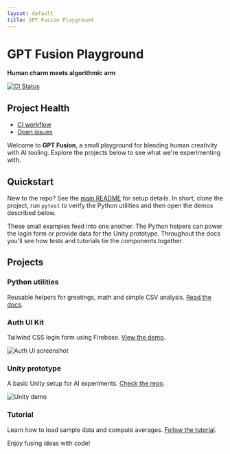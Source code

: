 ```yaml
---
layout: default
title: GPT Fusion Playground
---
```


# GPT Fusion Playground

**Human charm meets algorithmic arm**

[![CI Status](https://github.com/costasford/gpt-fusion/actions/workflows/ci.yml/badge.svg)](https://github.com/costasford/gpt-fusion/actions/workflows/ci.yml)

## Project Health

- [CI workflow](https://github.com/costasford/gpt-fusion/actions/workflows/ci.yml)
- [Open issues](https://github.com/costasford/gpt-fusion/issues)

Welcome to **GPT Fusion**, a small playground for blending human creativity with AI tooling. Explore the projects below to see what we're experimenting with.

## Quickstart

New to the repo? See the [main README](https://github.com/costasford/gpt-fusion#readme) for setup details. In
short, clone the project, run `pytest` to verify the Python utilities and then
open the demos described below.

These small examples feed into one another. The Python helpers can power the
login form or provide data for the Unity prototype. Throughout the docs you'll
see how tests and tutorials tie the components together.

## Projects

### Python utilities

Reusable helpers for greetings, math and simple CSV analysis. [Read the docs](README.md).

### Auth UI Kit

Tailwind CSS login form using Firebase. [View the demo](https://github.com/costasford/gpt-fusion/tree/main/auth-ui-kit).

![Auth UI screenshot](assets/auth-ui-screenshot.png)

### Unity prototype

A basic Unity setup for AI experiments. [Check the repo](https://github.com/costasford/gpt-fusion/tree/main/unity-prototype).

![Unity demo](assets/unity-demo.png)

### Tutorial

Learn how to load sample data and compute averages. [Follow the tutorial](tutorial.md).

Enjoy fusing ideas with code!

